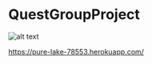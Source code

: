 # QuestGroupProject

![alt text](https://github.com/jjthom87/QuestGroupProject/blob/master/readme/bubohome.png "App Home Page")

https://pure-lake-78553.herokuapp.com/